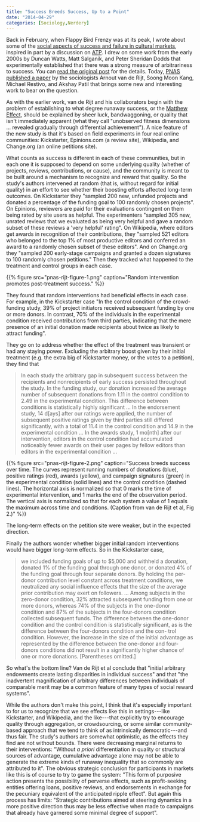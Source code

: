 ```yaml
---
title: "Success Breeds Success, Up to a Point"
date: "2014-04-29"
categories: [Sociology,Nerdery]
---
```


Back in February, when Flappy Bird Frenzy was at its peak, I wrote about some of the [social aspects of success and failure in cultural markets](https://kieranhealy.org/blog/archives/2014/02/15/social-aspects-of-success-and-failure-in-cultural-markets/), inspired in part by a discussion on [ATP](http://atp.fm/episodes/52-necessary-but-not-sufficient). I drew on some work from the early 2000s by Duncan Watts, Matt Salganik, and Peter Sheridan Dodds that experimentally established that there was a strong measure of arbitrariness to success. You can [read the original post](https://kieranhealy.org/blog/archives/2014/02/15/social-aspects-of-success-and-failure-in-cultural-markets/) for the details.  Today, [PNAS published a paper](http://www.pnas.org/content/early/2014/04/23/1316836111.full.pdf+html) by the sociologists Arnout van de Rijt, Soong Moon Kang, Michael Restivo, and Akshay Patil that brings some new and interesting work to bear on the question.

As with the earlier work, van de Rijt and his collaborators begin with the problem of establishing to what degree runaway success, or the [Matthew Effect](http://en.wikipedia.org/wiki/Matthew_effect), should be explained by sheer luck, bandwaggoning, or quality that isn't immediately apparent (what they call "unobserved fitness dimensions ... revealed gradually through differential achievement"). A nice feature of the new study is that it's based on field experiments in four real online communities: Kickstarter, Epinions.com (a review site), Wikipedia, and Change.org (an online petitions site).

What counts as success is different in each of these communities, but in each one it is supposed to depend on some underlying quality (whether of projects, reviews, contributions, or cause), and the community is meant to be built around a mechanism to recognize and reward that quality. So the study's authors intervened at random (that is, without regard for initial quality) in an effort to see whether their boosting efforts affected long-term outcomes. On Kickstarter they "sampled 200 new, unfunded projects and donated a percentage of the funding goal to 100 randomly chosen projects". On Epinions, reviewers are paid for their evaluations contingent on them being rated by site users as helpful. The experimenters "sampled 305 new, unrated reviews that we evaluated as being very helpful and gave a random subset of these reviews a 'very helpful' rating". On Wikipedia, where editors get awards in recognition of their contributions, they "sampled 521 editors who belonged to the top 1% of most productive editors and conferred an award to a randomly chosen subset of these editors". And on Change.org they "sampled 200 early-stage campaigns and granted a dozen signatures to 100 randomly chosen petitions." Then they tracked what happened to the treatment and control groups in each case.

{{% figure src="pnas-rijt-figure-1.png" caption="Random intervention promotes post-treatment success." %}}


They found that random interventions had beneficial effects in each case. For example, in the Kickstarter case "In the control condition of the crowd-funding study, 39% of project initiators received subsequent funding by one or more donors. In contrast, 70% of the individuals in the experimental condition received contributions from third parties, indicating that the mere presence of an initial donation made recipients about twice as likely to attract funding".

They go on to address whether the effect of the treatment was transient or had any staying power. Excluding the arbitrary boost given by their initial treatment (e.g. the extra big of Kickstarter money, or the votes to a petition), they find that

> In each study the arbitrary gap in subsequent success between the recipients and nonrecipients of early success persisted throughout the study. In the funding study, our donation increased the average number of subsequent donations from 1.11 in the control condition to 2.49 in the experimental condition. This difference between conditions is statistically highly significant ... In the endorsement study, 14 d[ays] after our ratings were applied, the number of subsequent positive ratings given by third parties still differed significantly, with a total of 11.4 in the control condition and 14.9 in the experimental condition ... In the awards study, 1 mo[nth] after our intervention, editors in the control condition had accumulated noticeably fewer awards on their user pages by fellow editors than editors in the experimental condition ...

{{% figure src="pnas-rijt-figure-2.png" caption="Success breeds success over time. The curves represent running numbers of donations (blue), positive ratings (red), awards (yellow), and campaign signatures (green) in the experimental condition (solid lines) and the control condition (dashed lines). The horizontal axis is normalized so that 0 marks the time of experimental intervention, and 1 marks the end of the observation period. The vertical axis is normalized so that for each system a value of 1 equals the maximum across time and conditions. (Caption from van de Rijt et al, Fig 2.)" %}}

The long-term effects on the petition site were weaker, but in the expected direction. 

Finally the authors wonder whether bigger initial random interventions would have bigger long-term effects. So in the Kickstarter case, 

> we included funding goals of up to $5,000 and withheld a donation, donated 1% of the funding goal through one donor, or donated 4% of the funding goal through four separate donors. By holding the per-donor contribution level constant across treatment conditions, we neutralized any social influence effects that the size of the average prior contribution may exert on followers. ... Among subjects in the zero-donor condition, 32% attracted subsequent funding from one or more donors, whereas 74% of the subjects in the one-donor condition and 87% of the subjects in the four-donors condition collected subsequent funds. The difference between the one-donor condition and the control condition is statistically significant, as is the difference between the four-donors condition and the con- trol condition. However, the increase in the size of the initial advantage as represented by the difference between the one-donor and four-donors conditions did not result in a significantly higher chance of one or more donations. [Parentheses omitted.]

So what's the bottom line? Van de Rijt et al conclude that "initial arbitrary endowments create lasting disparities in individual success" and that "the inadvertent magnification of arbitrary differences between individuals of comparable merit may be a common feature of many types of social reward systems".

While the authors don't make this point, I think that it's especially important to for us to recognize that we see effects like this in settings---like Kickstarter, and Wikipedia, and the like---that explicitly try to encourage quality through aggregation, or crowdsourcing, or some similar community-based approach that we tend to think of as intrinsically democratic---and thus fair. The study's authors are somewhat optimistic, as the effects they find are not without bounds. There were decreasing marginal returns to their interventions: "Without *a priori* differentiation in quality or structural sources of advantage, cumulative advantage alone may not be able to generate the extreme kinds of runaway inequality that so commonly are attributed to it". The obvious strategic conclusion for participants in markets like this is of course to try to game the system: "This form of purposive action presents the possibility of perverse effects, such as profit-seeking entities offering loans, positive reviews, and endorsements in exchange for the pecuniary equivalent of the anticipated ripple effect". But again this process has limits: "Strategic contributions aimed at steering dynamics in a more positive direction thus may be less effective when made to campaigns that already have garnered some minimal degree of support".


